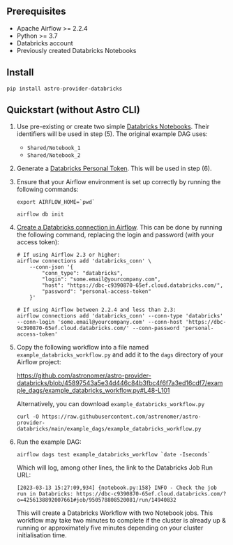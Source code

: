 ## Prerequisites

- Apache Airflow >= 2.2.4
- Python >= 3.7
- Databricks account
- Previously created Databricks Notebooks

## Install

```shell
pip install astro-provider-databricks
```

## Quickstart (without Astro CLI)

1. Use pre-existing or create two simple [Databricks Notebooks](https://docs.databricks.com/notebooks/). Their identifiers will be used in step (5). The original example DAG uses:

   - `Shared/Notebook_1`
   - `Shared/Notebook_2`

2. Generate a [Databricks Personal Token](https://docs.databricks.com/dev-tools/auth.html#databricks-personal-access-tokens). This will be used in step (6).

3. Ensure that your Airflow environment is set up correctly by running the following commands:

   ```shell
   export AIRFLOW_HOME=`pwd`

   airflow db init
   ```

4. [Create a Databricks connection in Airflow](https://airflow.apache.org/docs/apache-airflow/stable/howto/connection.html). This can be done by running the following command, replacing the login and password (with your access token):

   ```shell
   # If using Airflow 2.3 or higher:
   airflow connections add 'databricks_conn' \
       --conn-json '{
           "conn_type": "databricks",
           "login": "some.email@yourcompany.com",
           "host": "https://dbc-c9390870-65ef.cloud.databricks.com/",
           "password": "personal-access-token"
       }'

   # If using Airflow between 2.2.4 and less than 2.3:
   airflow connections add 'databricks_conn' --conn-type 'databricks' --conn-login 'some.email@yourcompany.com' --conn-host 'https://dbc-9c390870-65ef.cloud.databricks.com/' --conn-password 'personal-access-token'
   ```

5. Copy the following workflow into a file named `example_databricks_workflow.py` and add it to the `dags` directory of your Airflow project:

   https://github.com/astronomer/astro-provider-databricks/blob/45897543a5e34d446c84b3fbc4f6f7a3ed16cdf7/example_dags/example_databricks_workflow.py#L48-L101

   Alternatively, you can download `example_databricks_workflow.py`

   ```shell
   curl -O https://raw.githubusercontent.com/astronomer/astro-provider-databricks/main/example_dags/example_databricks_workflow.py
   ```

6. Run the example DAG:

   ```shell
   airflow dags test example_databricks_workflow `date -Iseconds`
   ```

   Which will log, among other lines, the link to the Databricks Job Run URL:

   ```shell
   [2023-03-13 15:27:09,934] {notebook.py:158} INFO - Check the job run in Databricks: https://dbc-c9390870-65ef.cloud.databricks.com/?o=4256138892007661#job/950578808520081/run/14940832
   ```

   This will create a Databricks Workflow with two Notebook jobs. This workflow may take two minutes to complete if the cluster is already up & running or approximately five minutes depending on your cluster initialisation time.

